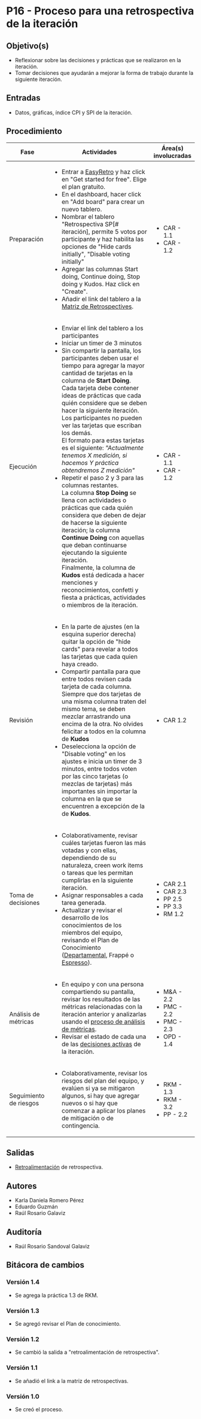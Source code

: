 # P16 - Proceso para una retrospectiva de la iteración

## Objetivo(s)
- Reflexionar sobre las decisiones y prácticas que se realizaron en la iteración.
- Tomar decisiones que ayudarán a mejorar la forma de trabajo durante la siguiente iteración.

## Entradas

- Datos, gráficas, índice CPI y SPI de la iteración.

## Procedimiento

<table>
  <thead>
    <th>Fase</th>
    <th>Actividades</th>
    <th>Área(s) involucradas</th>
  </thead>

  <tbody>
    <tr>
      <td>Preparación</td>
      <td>
        <ul align="left">
          <li>Entrar a <a href="https://easyretro.io">EasyRetro</a> y haz click en "Get started for free". Elige el plan gratuito.</li>
          <li>En el dashboard, hacer click en "Add board" para crear un nuevo tablero. </li>
          <li>Nombrar el tablero "Retrospectiva SP[# iteración], permite 5 votos por participante y haz habilita las opciones de "Hide cards initially", "Disable voting initially" </li>
          <li>Agregar las columnas Start doing, Continue doing, Stop doing y Kudos. Haz click en "Create".</li>
          <li>Añadir el link del tablero a la <a href="https://docs.google.com/spreadsheets/d/1uYSPo966wNlzTGg_xeQxHO8dOu2z2sIsBVoq0DF8umo/edit#gid=53563502">Matriz de Retrospectives</a>.</li>
        </ul>
      </td>
      <td>
        <ul>
          <li>CAR - 1.1</li>
          <li>CAR - 1.2</li>
        </ul>
      </td>
    </tr>
    <tr>
      <td>Ejecución</td>
      <td>
        <ul align="left">
          <li>Enviar el link del tablero a los participantes</li>
          <li>Iniciar un timer de 3 minutos </li>
          <li>Sin compartir la pantalla, los participantes deben usar el tiempo para agregar la mayor cantidad de tarjetas en la columna de <b>Start Doing</b>. Cada tarjeta debe contener ideas de prácticas que cada quién considere que se deben hacer la siguiente iteración. Los participantes no pueden ver las tarjetas que escriban los demás. <br/>
          El formato para estas tarjetas es el siguiente: <i>"Actualmente tenemos X medición, si hacemos Y práctica obtendremos Z medición"</i></li>
          <li>Repetir el paso 2 y 3 para las columnas restantes. <br/>La columna <b>Stop Doing</b> se llena con actividades o prácticas que cada quién considera que deben de dejar de hacerse la siguiente iteración; la columna <b>Continue Doing</b> con aquellas que deban continuarse ejecutando la siguiente iteración. <br/>Finalmente, la columna de <b>Kudos</b> está dedicada a hacer menciones y reconocimientos, confetti y fiesta a prácticas, actividades o miembros de la iteración.</li>
        </ul>
      </td>
      <td>
         <ul>
          <li>CAR - 1.1</li>
          <li>CAR - 1.2</li>
        </ul>
      </td>
    </tr>
    <tr>
      <td>Revisión</td>
      <td>
        <ul align="left">
          <li>En la parte de ajustes (en la esquina superior derecha) quitar la opción de "hide cards" para revelar a todos las tarjetas que cada quien haya creado.</li>
          <li>Compartir pantalla para que entre todos revisen cada tarjeta de cada columna. Siempre que dos tarjetas de una misma columna traten del mismo tema, se deben mezclar arrastrando una encima de la otra. No olvides felicitar a todos en la columna de <b>Kudos</b></li>
          <li>Deselecciona la opción de "Disable voting" en los ajustes e inicia un timer de 3 minutos, entre todos voten por las cinco tarjetas (o mezclas de tarjetas) más importantes sin importar la columna en la que se encuentren a excepción de la de <b>Kudos</b>.</li>
        </ul>
      </td>
      <td>
        <ul>
          <li>CAR 1.2</li>
        </ul>
      </td>
    </tr>
    <tr>
      <td>Toma de decisiones</td>
      <td>
        <ul align="left">
          <li>Colaborativamente, revisar cuáles tarjetas fueron las más votadas y con ellas, dependiendo de su naturaleza, creen work items o tareas que les permitan cumplirlas en la siguiente iteración.</li>
          <li>Asignar responsables a cada tarea generada.</li>
          <li>Actualizar y revisar el desarrollo de los conocimientos de los miembros del equipo, revisando el Plan de Conocimiento (<a href="https://docs.google.com/spreadsheets/d/1apm2rf-SeUr98bcvCvpQWw3tVGw_1DbVuX9hrJUtZAI/edit#gid=591264054">Departamental</a>, <a>Frappé</a> o <a href="https://docs.google.com/spreadsheets/d/1wBHX1wWpZCr4ZRSE9mcigphbNoGlARHHlWkyXqQczD0/edit#gid=0">Espresso</a>).</li>
        </ul>
      </td>
      <td>
        <ul>
          <li>CAR 2.1</li>
          <li>CAR 2.3</li>
          <li>PP 2.5</li>
          <li>PP 3.3</li>
          <li>RM 1.2</li>
        </ul>
      </td>
    </tr>
    <tr>
      <td>Análisis de métricas</td>
      <td>
        <ul align="left">
          <li>En equipo y con una persona compartiendo su pantalla, revisar los resultados de las métricas relacionadas con la iteración anterior y analizarlas usando el <a href="https://taro-it.github.io/docs/procesos/P22-proceso-analisis-metricas">proceso de análisis de métricas</a>.</li>
          <li>Revisar el estado de cada una de las <a href="https://docs.google.com/spreadsheets/d/1VfGH0x5rURBKiXvmC0vpmr9f11dtOssSHuqzyoRvj-w/edit#gid=0">decisiones activas</a> de la iteración.</li>
        </ul>
      </td>
      <td>
        <ul>
          <li>M&A - 2.2</li>
          <li>PMC - 2.2</li>
          <li>PMC - 2.3</li>
          <li>OPD - 1.4</li>
        </ul>
      </td>
    </tr>
     <tr>
      <td>Seguimiento de riesgos</td>
      <td>
        <ul align="left">
          <li>Colaborativamente, revisar los riesgos del plan del equipo, y evalúen si ya se mitigaron algunos, si hay que agregar nuevos o si hay que comenzar a aplicar los planes de mitigación o de contingencia.</li>
        </ul>
      </td>
      <td>
        <ul>
          <li>RKM - 1.3</li>
          <li>RKM - 3.2</li>
          <li>PP - 2.2</li>
        </ul>
      </td>
    </tr>
  </tbody>
</table>

## Salidas

- [Retroalimentación](https://taro-it.github.io/docs/procesos/P19-proceso-atender-retro) de retrospectiva.

## Autores

- Karla Daniela Romero Pérez
- Eduardo Guzmán
- Raúl Rosario Galaviz

## Auditoría
- Raúl Rosario Sandoval Galaviz

## Bitácora de cambios

### Versión 1.4
- Se agrega la práctica 1.3 de RKM.
### Versión 1.3
- Se agregó revisar el Plan de conocimiento.

### Versión 1.2
- Se cambió la salida a "retroalimentación de retrospectiva".

### Versión 1.1
- Se añadió el link a la matriz de retrospectivas.

### Versión 1.0
- Se creó el proceso.


